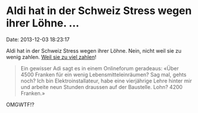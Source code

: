 Aldi hat in der Schweiz Stress wegen ihrer Löhne. \...
======================================================

Date: 2013-12-03 18:23:17

Aldi hat in der Schweiz Stress wegen ihrer Löhne. Nein, nicht weil sie
zu wenig zahlen. [Weil sie zu viel
zahlen](http://www.tagesanzeiger.ch/wirtschaft/AldiLoehne-provozieren-Lehrlinge/story/30678140)!

> Ein gewisser Adi sagt es in einem Onlineforum geradeaus: «Über 4500
> Franken für ein wenig Lebensmitteleinräumen? Sag mal, gehts noch? Ich
> bin Elektroinstallateur, habe eine vierjährige Lehre hinter mir und
> arbeite neun Stunden draussen auf der Baustelle. Lohn? 4200 Franken.»

OMGWTF!?
